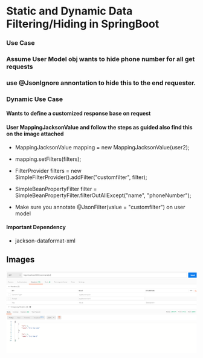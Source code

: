 # Static and Dynamic Data Filtering/Hiding in SpringBoot

### Use Case

### Assume User Model obj wants to hide phone number for all get requests

### use @JsonIgnore annontation to hide this to the end requester.

### Dynamic Use Case

#### Wants to define a customized response base on request

#### User MappingJacksonValue and follow the steps as guided also find this on the image attached

* MappingJacksonValue mapping = new MappingJacksonValue(user2);

* mapping.setFilters(filters);

* FilterProvider filters = new SimpleFilterProvider().addFilter("customfilter", filter); 

* SimpleBeanPropertyFilter filter = SimpleBeanPropertyFilter.filterOutAllExcept("name", "phoneNumber");

* Make sure you annotate @JsonFilter(value = "customfilter") on user model

#### Important Dependency

* jackson-dataformat-xml


## Images

![](Images/Dynamic-Output.PNG)

